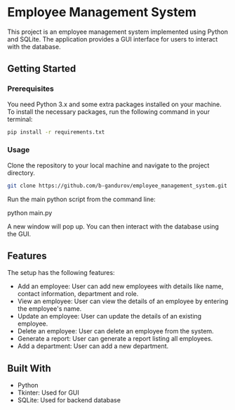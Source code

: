 # Employee Management System

This project is an employee management system implemented using Python and SQLite. The application provides a GUI interface for users to interact with the database.

## Getting Started

### Prerequisites

You need Python 3.x and some extra packages installed on your machine. To install the necessary packages, run the following command in your terminal:

```bash
pip install -r requirements.txt
```


### Usage

Clone the repository to your local machine and navigate to the project directory.

```bash
git clone https://github.com/b-gandurov/employee_management_system.git
```

Run the main python script from the command line:

python main.py

A new window will pop up. You can then interact with the database using the GUI.

## Features

The setup has the following features:

- Add an employee: User can add new employees with details like name, contact information, department and role.
- View an employee: User can view the details of an employee by entering the employee's name.
- Update an employee: User can update the details of an existing employee.
- Delete an employee: User can delete an employee from the system.
- Generate a report: User can generate a report listing all employees.
- Add a department: User can add a new department.

## Built With

- Python
- Tkinter: Used for GUI
- SQLite: Used for backend database

